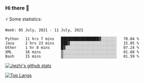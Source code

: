 ### Hi there 👋

⚡ Some statistics:

<!--START_SECTION:waka-->
```text
Week: 05 July, 2021 - 11 July, 2021

Python   11 hrs 7 mins   █████████████████▓░░░░░░░   70.04 % 
Java     2 hrs 23 mins   ███▓░░░░░░░░░░░░░░░░░░░░░   15.05 % 
Other    1 hr 8 mins     █▓░░░░░░░░░░░░░░░░░░░░░░░   07.24 % 
XML      16 mins         ▒░░░░░░░░░░░░░░░░░░░░░░░░   01.68 % 
Bash     15 mins         ▒░░░░░░░░░░░░░░░░░░░░░░░░   01.59 % 
```
<!--END_SECTION:waka-->

[![Jiezhi's github stats](https://github-readme-stats.vercel.app/api?username=Jiezhi&show_icons=true)](https://github.com/Jiezhi/github-readme-stats)

[![Top Langs](https://github-readme-stats.vercel.app/api/top-langs/?username=Jiezhi&hide=javascript,html)](https://github.com/Jiezhi/github-readme-stats)
<!--
**Jiezhi/Jiezhi** is a ✨ _special_ ✨ repository because its `README.md` (this file) appears on your GitHub profile.

Here are some ideas to get you started:

- 🔭 I’m currently working on ...
- 🌱 I’m currently learning ...
- 👯 I’m looking to collaborate on ...
- 🤔 I’m looking for help with ...
- 💬 Ask me about ...
- 📫 How to reach me: ...
- 😄 Pronouns: ...
- ⚡ Fun fact: ...
-->

